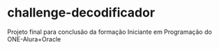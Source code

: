 # challenge-decodificador
Projeto final para conclusão da formação Iniciante em Programação do ONE-Alura+Oracle
